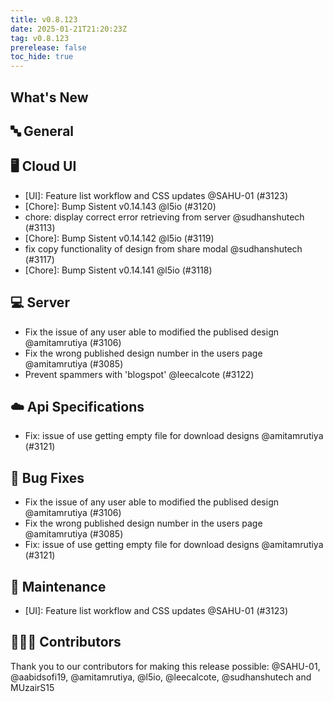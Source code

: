 ```yaml
---
title: v0.8.123
date: 2025-01-21T21:20:23Z
tag: v0.8.123
prerelease: false
toc_hide: true
---
```


## What's New
## 🔤 General
## 🖥 Cloud UI

- [UI]: Feature list workflow and CSS updates @SAHU-01 (#3123)
- [Chore]: Bump Sistent v0.14.143 @l5io (#3120)
- chore: display correct error retrieving from server @sudhanshutech (#3113)
- [Chore]: Bump Sistent v0.14.142 @l5io (#3119)
- fix copy functionality of design from share modal @sudhanshutech (#3117)
- [Chore]: Bump Sistent v0.14.141 @l5io (#3118)

## 💻 Server

- Fix the issue of any user able to modified the publised design @amitamrutiya (#3106)
- Fix the wrong published design number in the users page @amitamrutiya (#3085)
- Prevent spammers with 'blogspot' @leecalcote (#3122)

## ☁️ Api Specifications

- Fix: issue of use getting empty file for download designs @amitamrutiya (#3121)

## 🐛 Bug Fixes

- Fix the issue of any user able to modified the publised design @amitamrutiya (#3106)
- Fix the wrong published design number in the users page @amitamrutiya (#3085)
- Fix: issue of use getting empty file for download designs @amitamrutiya (#3121)

## 🧰 Maintenance

- [UI]: Feature list workflow and CSS updates @SAHU-01 (#3123)

## 👨🏽‍💻 Contributors

Thank you to our contributors for making this release possible:
@SAHU-01, @aabidsofi19, @amitamrutiya, @l5io, @leecalcote, @sudhanshutech and MUzairS15

